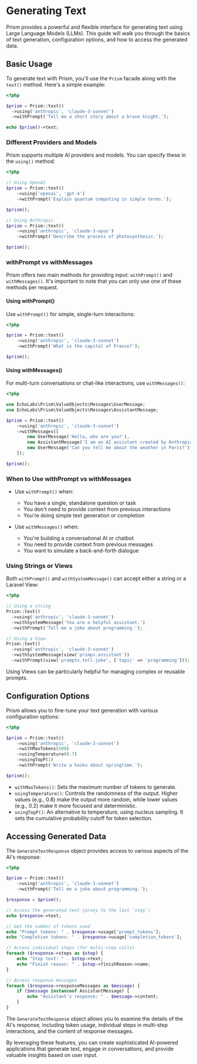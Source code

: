 
# Generating Text
Prism provides a powerful and flexible interface for generating text using Large Language Models (LLMs). This guide will walk you through the basics of text generation, configuration options, and how to access the generated data.

## Basic Usage

To generate text with Prism, you'll use the `Prism` facade along with the `text()` method. Here's a simple example:

```php
<?php

$prism = Prism::text()
  ->using('anthropic', 'claude-3-sonnet')
  ->withPrompt('Tell me a short story about a brave knight.');

echo $prism()->text;
```

### Different Providers and Models

Prism supports multiple AI providers and models. You can specify these in the `using()` method:

```php
<?php

// Using OpenAI
$prism = Prism::text()
    ->using('openai', 'gpt-4')
    ->withPrompt('Explain quantum computing in simple terms.');

$prism();

// Using Anthropic
$prism = Prism::text()
    ->using('anthropic', 'claude-3-opus')
    ->withPrompt('Describe the process of photosynthesis.');

$prism();
```

### withPrompt vs withMessages

Prism offers two main methods for providing input: `withPrompt()` and `withMessages()`. It's important to note that you can only use one of these methods per request.

#### Using withPrompt()

Use `withPrompt()` for simple, single-turn interactions:

```php
<?php

$prism = Prism::text()
    ->using('anthropic', 'claude-3-sonnet')
    ->withPrompt('What is the capital of France?');

$prism();
```

#### Using withMessages()

For multi-turn conversations or chat-like interactions, use `withMessages()`:

```php
<?php

use EchoLabs\Prism\ValueObjects\Messages\UserMessage;
use EchoLabs\Prism\ValueObjects\Messages\AssistantMessage;

$prism = Prism::text()
    ->using('anthropic', 'claude-3-sonnet')
    ->withMessages([
        new UserMessage('Hello, who are you?'),
        new AssistantMessage('I am an AI assistant created by Anthropic. How can I help you today?'),
        new UserMessage('Can you tell me about the weather in Paris?'),
    ]);

$prism();
```

### When to Use withPrompt vs withMessages

- Use `withPrompt()` when:
  - You have a single, standalone question or task
  - You don't need to provide context from previous interactions
  - You're doing simple text generation or completion

- Use `withMessages()` when:
  - You're building a conversational AI or chatbot
  - You need to provide context from previous messages
  - You want to simulate a back-and-forth dialogue

### Using Strings or Views

Both `withPrompt()` and `withSystemMessage()` can accept either a string or a Laravel View:

```php
<?php

// Using a string
Prism::text()
  ->using('anthropic', 'claude-3-sonnet')
  ->withSystemMessage('You are a helpful assistant.')
  ->withPrompt('Tell me a joke about programming.');

// Using a View
Prism::text()
  ->using('anthropic', 'claude-3-sonnet')
  ->withSystemMessage(view('primps.assistant'))
  ->withPrompt(view('prompts.tell-joke', ['topic' => 'programming']));
```

Using Views can be particularly helpful for managing complex or reusable prompts.

## Configuration Options

Prism allows you to fine-tune your text generation with various configuration options:

```php
<?php

$prism = Prism::text()
    ->using('anthropic', 'claude-3-sonnet')
    ->withMaxTokens(500)
    ->usingTemperature(0.7)
    ->usingTopP(1)
    ->withPrompt('Write a haiku about springtime.');

$prism();
```

- `withMaxTokens()`: Sets the maximum number of tokens to generate.
- `usingTemperature()`: Controls the randomness of the output. Higher values (e.g., 0.8) make the output more random, while lower values (e.g., 0.2) make it more focused and deterministic.
- `usingTopP()`: An alternative to temperature, using nucleus sampling. It sets the cumulative probability cutoff for token selection.

## Accessing Generated Data

The `GenerateTextResponse` object provides access to various aspects of the AI's response:

```php
<?php

$prism = Prism::text()
    ->using('anthropic', 'claude-3-sonnet')
    ->withPrompt('Tell me a joke about programming.');

$response = $prism();

// Access the generated text (proxy to the last `step`)
echo $response->text;

// Get the number of tokens used
echo "Prompt tokens: " . $response->usage['prompt_tokens'];
echo "Completion tokens: " . $response->usage['completion_tokens'];

// Access individual steps (for multi-step calls)
foreach ($response->steps as $step) {
    echo "Step text: " . $step->text;
    echo "Finish reason: " . $step->finishReason->name;
}

// Access response messages
foreach ($response->responseMessages as $message) {
    if ($message instanceof AssistantMessage) {
        echo "Assistant's response: " . $message->content;
    }
}
```

The `GenerateTextResponse` object allows you to examine the details of the AI's response, including token usage, individual steps in multi-step interactions, and the content of response messages.

By leveraging these features, you can create sophisticated AI-powered applications that generate text, engage in conversations, and provide valuable insights based on user input.
